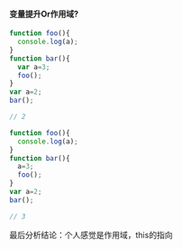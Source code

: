 #### 变量提升Or作用域?

```js
function foo(){
  console.log(a);
}
function bar(){
  var a=3;
  foo();
}
var a=2;
bar();

// 2

function foo(){
  console.log(a);
}
function bar(){
  a=3;
  foo();
}
var a=2;
bar();

// 3
```

最后分析结论：个人感觉是作用域，this的指向

